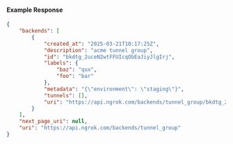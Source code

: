 <!-- Code generated for API Clients. DO NOT EDIT. -->

#### Example Response

```json
{
	"backends": [
		{
			"created_at": "2025-03-21T10:17:25Z",
			"description": "acme tunnel group",
			"id": "bkdtg_2uceN2wtFFUIcqObEaJiyJlgIrj",
			"labels": {
				"baz": "qux",
				"foo": "bar"
			},
			"metadata": "{\"environment\": \"staging\"}",
			"tunnels": [],
			"uri": "https://api.ngrok.com/backends/tunnel_group/bkdtg_2uceN2wtFFUIcqObEaJiyJlgIrj"
		}
	],
	"next_page_uri": null,
	"uri": "https://api.ngrok.com/backends/tunnel_group"
}
```
